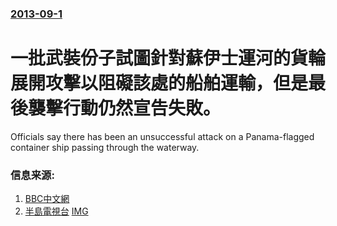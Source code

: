 ### [2013-09-1](/news/2013/09/1/index.md)

##### 
#  一批武裝份子試圖針對蘇伊士運河的貨輪展開攻擊以阻礙該處的船舶運輸，但是最後襲擊行動仍然宣告失敗。

Officials say there has been an unsuccessful attack on a Panama-flagged container ship passing through the waterway.


### 信息来源:

1. [BBC中文網](http://www.bbc.co.uk/zhongwen/trad/world/2013/09/130901_suez_canal_attack.shtml)
2. [半島電視台](http://www.aljazeera.com/news/middleeast/2013/08/2013831213627513411.html) [IMG](https://www.aljazeera.com/mritems/images/2013/8/31//2013831214827635734_20.jpg)

